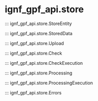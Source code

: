 # ignf_gpf_api.store

::: ignf_gpf_api.store.StoreEntity

::: ignf_gpf_api.store.StoredData

::: ignf_gpf_api.store.Upload

::: ignf_gpf_api.store.Check

::: ignf_gpf_api.store.CheckExecution

::: ignf_gpf_api.store.Processing

::: ignf_gpf_api.store.ProcessingExecution

::: ignf_gpf_api.store.Errors
